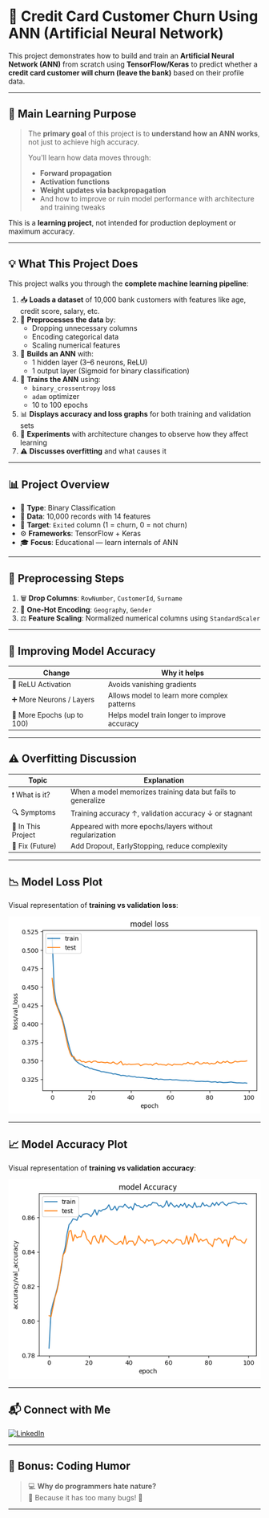 # 🧠 Credit Card Customer Churn Using ANN (Artificial Neural Network)

This project demonstrates how to build and train an **Artificial Neural Network (ANN)** from scratch using **TensorFlow/Keras** to predict whether a **credit card customer will churn (leave the bank)** based on their profile data.

---

## 🎯 Main Learning Purpose

> The **primary goal** of this project is to **understand how an ANN works**, not just to achieve high accuracy.
>
> You'll learn how data moves through:
> - **Forward propagation**
> - **Activation functions**
> - **Weight updates via backpropagation**
> - And how to improve or ruin model performance with architecture and training tweaks

This is a **learning project**, not intended for production deployment or maximum accuracy.

---

## 💡 What This Project Does

This project walks you through the **complete machine learning pipeline**:

1. 📥 **Loads a dataset** of 10,000 bank customers with features like age, credit score, salary, etc.
2. 🧹 **Preprocesses the data** by:
   - Dropping unnecessary columns
   - Encoding categorical data
   - Scaling numerical features
3. 🧠 **Builds an ANN** with:
   - 1 hidden layer (3–6 neurons, ReLU)
   - 1 output layer (Sigmoid for binary classification)
4. 🧪 **Trains the ANN** using:
   - `binary_crossentropy` loss
   - `adam` optimizer
   - 10 to 100 epochs
5. 📊 **Displays accuracy and loss graphs** for both training and validation sets
6. 🧪 **Experiments** with architecture changes to observe how they affect learning
7. ⚠️ **Discusses overfitting** and what causes it

---

## 📊 Project Overview

- 🧠 **Type**: Binary Classification  
- 📁 **Data**: 10,000 records with 14 features  
- 🎯 **Target**: `Exited` column (1 = churn, 0 = not churn)  
- ⚙️ **Frameworks**: TensorFlow + Keras  
- 🎓 **Focus**: Educational — learn internals of ANN

---

## 🧼 Preprocessing Steps

1. 🗑️ **Drop Columns**: `RowNumber`, `CustomerId`, `Surname`
2. 🧠 **One-Hot Encoding**: `Geography`, `Gender`
3. ⚖️ **Feature Scaling**: Normalized numerical columns using `StandardScaler`

---

## 🎯 Improving Model Accuracy

| Change                    | Why it helps                                   |
|---------------------------|------------------------------------------------|
| 🔧 ReLU Activation         | Avoids vanishing gradients                     |
| ➕ More Neurons / Layers   | Allows model to learn more complex patterns    |
| 🔁 More Epochs (up to 100) | Helps model train longer to improve accuracy   |

---

## ⚠️ Overfitting Discussion

| Topic         | Explanation                                                                 |
|---------------|-----------------------------------------------------------------------------|
| ❗ What is it? | When a model memorizes training data but fails to generalize                |
| 🔍 Symptoms    | Training accuracy ↑, validation accuracy ↓ or stagnant                     |
| 🧪 In This Project | Appeared with more epochs/layers without regularization                 |
| 🧰 Fix (Future) | Add Dropout, EarlyStopping, reduce complexity                             |

---

## 📉 Model Loss Plot

Visual representation of **training vs validation loss**:

![Loss Curve](loss.png)

---

## 📈 Model Accuracy Plot

Visual representation of **training vs validation accuracy**:

![Accuracy Curve](accuracy.png)

---

## 📬 Connect with Me

[![LinkedIn](https://img.shields.io/badge/LinkedIn-blue?logo=linkedin&logoColor=white&style=for-the-badge)](https://pk.linkedin.com/in/anwarzahid8284)

---

## 🎉 Bonus: Coding Humor

> 💻 **Why do programmers hate nature?**  
> 🌲 Because it has too many bugs! 🐞

---

